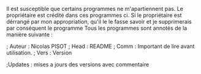 Il est susceptible que certains programmes ne m'apartiennent pas.
Le propriétaire est crédité dans ces programmes ci. Si le propriétaire est dérrangé par mon appropriation, qu'il le le fasse savoir et je supprimerais par conséquent le programme
Tous les programmes sont annotés de la manière suivante :

; Auteur : Nicolas PISOT
; Head : README
; Comm : Important de lire avant utilisation.
; Vers : Version

;Updates : mises a jours des versions avec commentaire 
